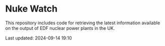 # Nuke Watch

This repository includes code for retrieving the latest information available on the output of EDF nuclear power plants in the UK.

Last updated: 2024-09-14 19:10